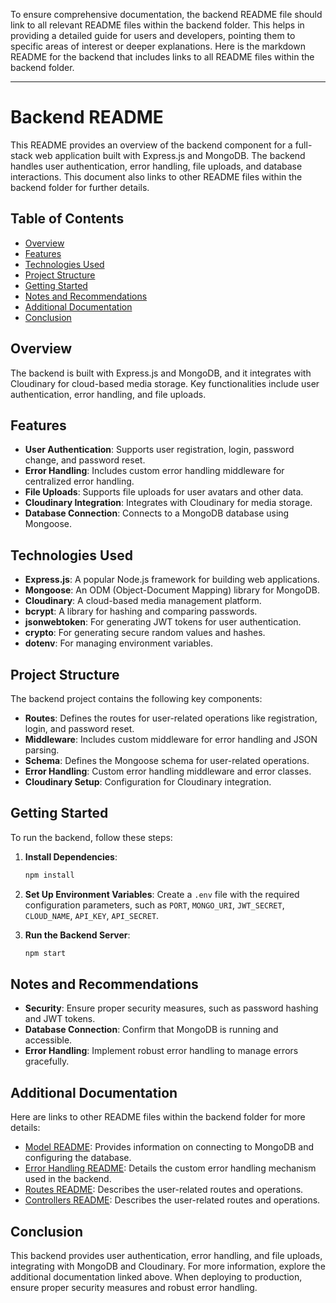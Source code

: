 
To ensure comprehensive documentation, the backend README file should link to all relevant README files within the backend folder. This helps in providing a detailed guide for users and developers, pointing them to specific areas of interest or deeper explanations. Here is the markdown README for the backend that includes links to all README files within the backend folder.

---

# Backend README

This README provides an overview of the backend component for a full-stack web application built with Express.js and MongoDB. The backend handles user authentication, error handling, file uploads, and database interactions. This document also links to other README files within the backend folder for further details.

## Table of Contents
- [Overview](#overview)
- [Features](#features)
- [Technologies Used](#technologies-used)
- [Project Structure](#project-structure)
- [Getting Started](#getting-started)
- [Notes and Recommendations](#notes-and-recommendations)
- [Additional Documentation](#additional-documentation)
- [Conclusion](#conclusion)

## Overview
The backend is built with Express.js and MongoDB, and it integrates with Cloudinary for cloud-based media storage. Key functionalities include user authentication, error handling, and file uploads.

## Features
- **User Authentication**: Supports user registration, login, password change, and password reset.
- **Error Handling**: Includes custom error handling middleware for centralized error handling.
- **File Uploads**: Supports file uploads for user avatars and other data.
- **Cloudinary Integration**: Integrates with Cloudinary for media storage.
- **Database Connection**: Connects to a MongoDB database using Mongoose.

## Technologies Used
- **Express.js**: A popular Node.js framework for building web applications.
- **Mongoose**: An ODM (Object-Document Mapping) library for MongoDB.
- **Cloudinary**: A cloud-based media management platform.
- **bcrypt**: A library for hashing and comparing passwords.
- **jsonwebtoken**: For generating JWT tokens for user authentication.
- **crypto**: For generating secure random values and hashes.
- **dotenv**: For managing environment variables.

## Project Structure
The backend project contains the following key components:

- **Routes**: Defines the routes for user-related operations like registration, login, and password reset.
- **Middleware**: Includes custom middleware for error handling and JSON parsing.
- **Schema**: Defines the Mongoose schema for user-related operations.
- **Error Handling**: Custom error handling middleware and error classes.
- **Cloudinary Setup**: Configuration for Cloudinary integration.

## Getting Started
To run the backend, follow these steps:

1. **Install Dependencies**:
   ```bash
   npm install
   ```

2. **Set Up Environment Variables**:
   Create a `.env` file with the required configuration parameters, such as `PORT`, `MONGO_URI`, `JWT_SECRET`, `CLOUD_NAME`, `API_KEY`, `API_SECRET`.

3. **Run the Backend Server**:
   ```bash
   npm start
   ```

## Notes and Recommendations
- **Security**: Ensure proper security measures, such as password hashing and JWT tokens.
- **Database Connection**: Confirm that MongoDB is running and accessible.
- **Error Handling**: Implement robust error handling to manage errors gracefully.

## Additional Documentation
Here are links to other README files within the backend folder for more details:

- [Model README](../models/README.md): Provides information on connecting to MongoDB and configuring the database.
- [Error Handling README](./middleware/README.md): Details the custom error handling mechanism used in the backend.
- [Routes README](./route/README.md): Describes the user-related routes and operations.
- [Controllers README](./controllers/README.md): Describes the user-related routes and operations.

## Conclusion
This backend provides user authentication, error handling, and file uploads, integrating with MongoDB and Cloudinary. For more information, explore the additional documentation linked above. When deploying to production, ensure proper security measures and robust error handling.

